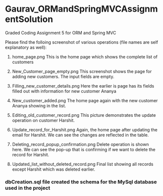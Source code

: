 # Gaurav_ORMandSpringMVCAssignmentSolution
Graded Coding Assignment 5 for ORM and Spring MVC

Please find the folloing screenshot of various operations (file names are self explanatory as well):
1. home_page.png
This is the home page which shows the complete list of customers

2. New_Customer_page_empty.png 
This screenshot shows the page for adding new customers. The input fields are empty.

3. Filling_new_customer_details.png
Here the earlier is page has its fields filled out with information for new customer Ananya

4. New_customer_added.png 
The home page again with the new customer Ananya showing in the list. 

5. Editing_old_customer_record.png 
This picture demonstrates the update operation on customer Harshit.

6. Update_record_for_Harshit.png 
Again, the home page after updating the email for Harshit. We can see the changes are reflected in the table.

7. Deleting_record_popup_confirmation.png 
Delete operation is shown here. We can see the pop-up that is confirming if we want to delete the record for Harshit.

8. Updated_list_without_deleted_record.png 
Final list showing all records except Harshit which was deleted earlier. 


### dbCreation.sql file created the schema for the MySql database used in the project
